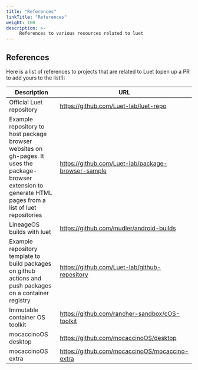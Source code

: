```yaml
---
title: "References"
linkTitle: "References"
weight: 100
description: >-
     References to various resources related to luet
---
```


## References

Here is a list of references to projects that are related to Luet (open up a PR to add yours to the list!):

| Description                                                                                                                                                    | URL                                                |
|----------------------------------------------------------------------------------------------------------------------------------------------------------------|----------------------------------------------------|
| Official Luet repository                                                                                                                                       | https://github.com/Luet-lab/luet-repo              |
| Example repository to host package browser websites on gh-pages. It uses the package-browser extension to generate HTML pages from a list of luet repositories | https://github.com/Luet-lab/package-browser-sample |
| LineageOS builds with luet                                                                                                                                     | https://github.com/mudler/android-builds           |
| Example repository template to build packages on github actions and push packages on a container registry                                                                                                                                     | https://github.com/Luet-lab/github-repository           |
| Immutable container OS toolkit                                                                                                                                 | https://github.com/rancher-sandbox/cOS-toolkit     |
| mocaccinoOS desktop                                                                                                                                 | https://github.com/mocaccinoOS/desktop     |
| mocaccinoOS extra                                                                                                                                 | https://github.com/mocaccinoOS/mocaccino-extra     |
